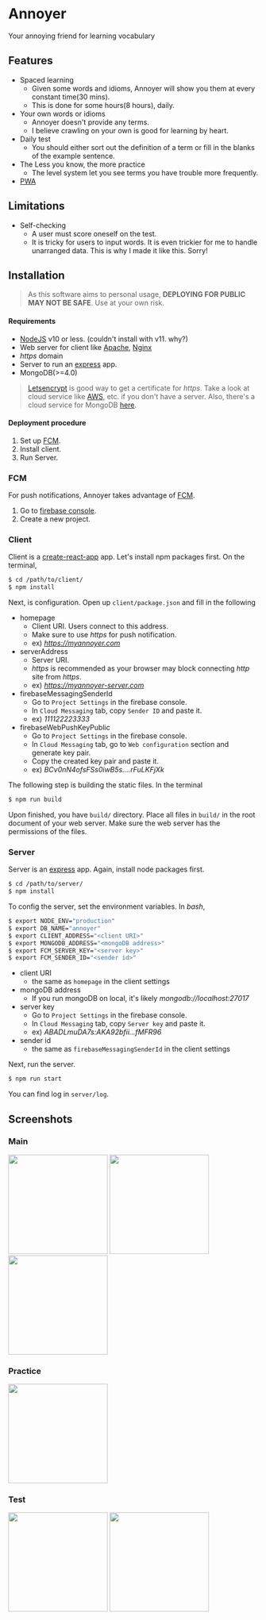 # Annoyer
Your annoying friend for learning vocabulary

## Features
  - Spaced learning
    - Given some words and idioms, Annoyer will show you them at every constant time(30 mins).
    - This is done for some hours(8 hours), daily.
  - Your own words or idioms
    - Annoyer doesn't provide any terms.
    - I believe crawling on your own is good for learning by heart.
  - Daily test
    - You should either sort out the definition of a term or fill in the blanks of the example sentence.
  - The Less you know, the more practice
    - The level system let you see terms you have trouble more frequently.
  - [PWA]

## Limitations
  - Self-checking
    - A user must score oneself on the test.
    - It is tricky for users to input words. It is even trickier for me to handle unarranged data. This is why I made it like this. Sorry!

## Installation
> As this software aims to personal usage, **DEPLOYING FOR PUBLIC MAY NOT BE SAFE**. Use at your own risk.

#### Requirements
- [NodeJS][nodejs] v10 or less. (couldn't install with v11. why?)
- Web server for client like [Apache], [Nginx]
- *https* domain
- Server to run an [express][express] app.
- MongoDB(>=4.0)

> [Letsencrypt] is good way to get a certificate for *https*.
> Take a look at cloud service like [AWS], etc. if you don't have a server.
> Also, there's a cloud service for MongoDB [here][mongodb].

#### Deployment procedure
1. Set up [FCM][FCM].
1. Install client.
2. Run Server.

### FCM
For push notifications, Annoyer takes advantage of [FCM][FCM].
1. Go to [firebase console][firebaseConsole].
1. Create a new project.

### Client
Client is a [create-react-app][CRA] app. Let's install npm packages first. On the terminal,
```bash
$ cd /path/to/client/
$ npm install
```

Next, is configuration. Open up `client/package.json` and fill in the following
- homepage
  - Client URI. Users connect to this address.
  - Make sure to use *https* for push notification.
  - ex) *https://myannoyer.com*
- serverAddress
  - Server URI.
  - *https* is recommended as your browser may block connecting *http* site from *https*.
  - ex) *https://myannoyer-server.com*
- firebaseMessagingSenderId
  - Go to `Project Settings` in the firebase console.
  - In `Cloud Messaging` tab, copy `Sender ID` and paste it.
  - ex) *111122223333*
- firebaseWebPushKeyPublic
  - Go to `Project Settings` in the firebase console.
  - In `Cloud Messaging` tab, go to `Web configuration` section and generate key pair.
  - Copy the created key pair and paste it.
  - ex) *BCv0nN4ofsFSs0iwB5s....rFuLKFjXk*

The following step is building the static files. In the terminal
```bash
$ npm run build
```

Upon finished, you have `build/` directory. Place all files in `build/` in the root document of your web server. Make sure the web server has the permissions of the files.

### Server
Server is an [express][express] app. Again, install node packages first.
```bash
$ cd /path/to/server/
$ npm install
```

To config the server, set the environment variables. In *bash*,
```bash
$ export NODE_ENV="production"
$ export DB_NAME="annoyer"
$ export CLIENT_ADDRESS="<client URI>"
$ export MONGODB_ADDRESS="<mongoDB address>"
$ export FCM_SERVER_KEY="<server key>"
$ export FCM_SENDER_ID="<sender id>"
```
- client URI
  - the same as `homepage` in the client settings
- mongoDB address
  - If you run mongoDB on local, it's likely *mongodb://localhost:27017*
- server key
  - Go to `Project Settings` in the firebase console.
  - In `Cloud Messaging` tab, copy `Server key` and paste it.
  - ex) *ABADLmuDA7s:AKA92bfii...fMFR96*
- sender id
  - the same as `firebaseMessagingSenderId` in the client settings

Next, run the server.
```bash
$ npm run start
```
You can find log in `server/log`.

## Screenshots

### Main
<p float="left">
  <img src="/screenshots/termList.png" width=200>
  <img src="/screenshots/setTerm.png" width=200>
  <img src="/screenshots/settings.png" width=200>
</p>

### Practice

<p float="left">
  <img src="/screenshots/practice.png" width=200>
</p>

### Test

<p float="left">
  <img src="/screenshots/test1.png" width=200>
  <img src="/screenshots/test2.png" width=200>
</p>


[PWA]: <https://developers.google.com/web/progressive-web-apps/>
[CRA]: <https://github.com/facebook/create-react-app>
[nodejs]: <https://nodejs.org>
[nodejsDownload]: <https://nodejs.org/en/download/>
[FCM]: <https://firebase.google.com/docs/cloud-messaging/>
[firebaseConsole]: <https://console.firebase.google.com>
[express]: <https://expressjs.com/>
[apache]: <https://www.apache.org/>
[nginx]: <https://www.nginx.com/>
[AWS]: <https://aws.amazon.com/>
[mongodb]: <https://www.mongodb.com/download-center>
[letsencrypt]: <https://letsencrypt.org/>